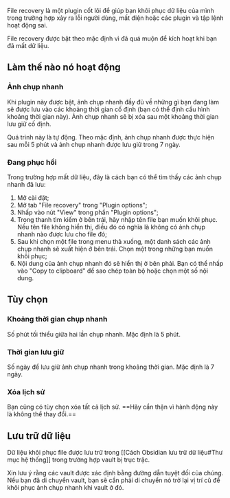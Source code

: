 File recovery là một plugin cốt lõi để giúp bạn khôi phục dữ liệu của mình trong trường hợp xảy ra lỗi người dùng, mất điện hoặc các plugin và tập lệnh hoạt động sai.

File recovery được bật theo mặc định vì đã quá muộn để kích hoạt khi bạn đã mất dữ liệu.

## Làm thế nào nó hoạt động

### Ảnh chụp nhanh

Khi plugin này được bật, ảnh chụp nhanh đầy đủ về những gì bạn đang làm sẽ được lưu vào các khoảng thời gian cố định (bạn có thể định cấu hình khoảng thời gian này). Ảnh chụp nhanh sẽ bị xóa sau một khoảng thời gian lưu giữ cố định.

Quá trình này là tự động. Theo mặc định, ảnh chụp nhanh được thực hiện sau mỗi 5 phút và ảnh chụp nhanh được lưu giữ trong 7 ngày.

### Đang phục hồi

Trong trường hợp mất dữ liệu, đây là cách bạn có thể tìm thấy các ảnh chụp nhanh đã lưu:

1. Mở cài đặt;
2. Mở tab "File recovery" trong "Plugin options";
3. Nhấp vào nút "View" trong phần "Plugin options";
4. Trong thanh tìm kiếm ở bên trái, hãy nhập tên file bạn muốn khôi phục. Nếu tên file không hiển thị, điều đó có nghĩa là không có ảnh chụp nhanh nào được lưu cho file đó;
5. Sau khi chọn một file trong menu thả xuống, một danh sách các ảnh chụp nhanh sẽ xuất hiện ở bên trái. Chọn một trong những bạn muốn khôi phục;
6. Nội dung của ảnh chụp nhanh đó sẽ hiển thị ở bên phải. Bạn có thể nhấp vào "Copy to clipboard" để sao chép toàn bộ hoặc chọn một số nội dung.

## Tùy chọn

### Khoảng thời gian chụp nhanh

Số phút tối thiểu giữa hai lần chụp nhanh. Mặc định là 5 phút.

### Thời gian lưu giữ

Số ngày để lưu giữ ảnh chụp nhanh trong khoảng thời gian. Mặc định là 7 ngày.

### Xóa lịch sử

Bạn cũng có tùy chọn xóa tất cả lịch sử. ==Hãy cẩn thận vì hành động này là không thể thay đổi.==

## Lưu trữ dữ liệu

Dữ liệu khôi phục file được lưu trữ trong [[Cách Obsidian lưu trữ dữ liệu#Thư mục hệ thống]] trong trường hợp vault bị trục trặc.

Xin lưu ý rằng các vault được xác định bằng đường dẫn tuyệt đối của chúng. Nếu bạn đã di chuyển vault, bạn sẽ cần phải di chuyển nó trở lại vị trí cũ để khôi phục ảnh chụp nhanh khi vault ở đó.
